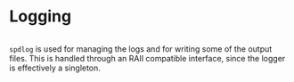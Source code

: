 # Logging

```{versionchanged} 3.x
```

`spdlog` is used for managing the logs and for writing some of the output files.
This is handled through an RAII compatible interface, since the logger is
effectively a singleton.
